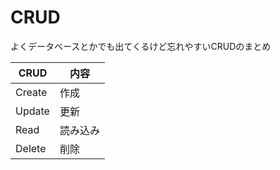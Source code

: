 # CRUD

よくデータベースとかでも出てくるけど忘れやすいCRUDのまとめ

| CRUD   | 内容     |
| ------ | -------- |
| Create | 作成     |
| Update | 更新     |
| Read   | 読み込み |
| Delete | 削除     |